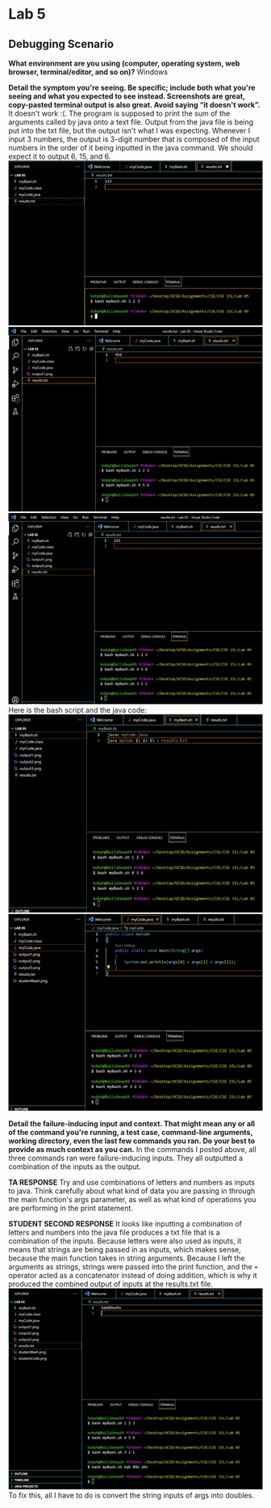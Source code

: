 # Lab 5 
## Debugging Scenario
**What environment are you using (computer, operating system, web browser, terminal/editor, and so on)?**
Windows


**Detail the symptom you're seeing. Be specific; include both what you're seeing and what you expected to see instead. Screenshots are great, copy-pasted terminal output is also great. Avoid saying “it doesn't work”.**
It doesn't work :(. The program is supposed to print the sum of the arguments called by java onto a text file. Output from the java file is being put into the txt file, but the output isn't what I was expecting. Whenever I input 3 numbers, the output is 3-digit number that is composed of the input numbers in the order of it being inputted in the java command. We should expect it to output 6, 15, and 6.
![Student Output 1](output1.png)
![Student Output 2](output2.png)
![Student Output 3](output3.png)
Here is the bash script and the java code:
![Student Bash](studentBash.png)
![Student Code](studentCode.png)

**Detail the failure-inducing input and context. That might mean any or all of the command you're running, a test case, command-line arguments, working directory, even the last few commands you ran. Do your best to provide as much context as you can.**
In the commands I posted above, all three commands ran were failure-inducing inputs. They all outputted a combination of the inputs as the output. 


**TA RESPONSE**
Try and use combinations of letters and numbers as inputs to java. Think carefully about what kind of data you are passing in through the main function's args parameter, as well as what kind of operations you are performing in the print statement.

**STUDENT SECOND RESPONSE**
It looks like inputting a combination of letters and numbers into the java file produces a txt file that is a combination of the inputs. Because letters were also used as inputs, it means that strings are being passed in as inputs, which makes sense, because the main function takes in string arguments. Because I left the arguments as strings, strings were passed into the print function, and the `+` operator acted as a concatenator instead of doing addition, which is why it produced the combined output of inputs at the results.txt file. 
![Student Output 4](output4.png)
To fix this, all I have to do is convert the string inputs of args into doubles.

